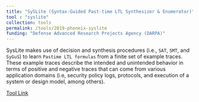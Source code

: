 ```yaml
---
title: "SySLite (Syntax-Guided Past-time LTL Synthesizer & Enumerator)"
tool : "syslite"
collection: tools
permalink: /tools/2019-phoneix-syslite
funding: "Defense Advanced Research Projects Agency (DARPA)"
---
```


SysLite makes use of decision and synthesis procedures (i.e., `SAT`, `SMT`, and `SyGuS`) to learn `Pastime LTL formulas` from a finite set of example traces. These example traces describe the intended and unintended behavior in terms of positive and negative traces that can come from various application domains (i.e, security policy logs, protocols, and execution of a system or design model, among others). 

[Tool Link](https://github.com/CLC-UIowa/SySLite)